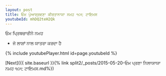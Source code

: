 ```yaml
---
layout: post
title: ਓਮ ਪੁੰਆਸ਼੍ਰਵਣਾ ਕੀਰਤਾਨਾਯਾ ਨਮਹ ੧੦੮ ਟਾਇਮਸ
youtubeId: mhDQ2teH2Qk
---
```

 
 
 ਓਮ ਪ੍ਰਿਥਚਾਰੀਨੇ ਨਮਹ  
 
 -  ਜੋ ਲਾਸ਼ਾਂ ਨਾਲ ਯਾਤਰਾ ਕਰਦਾ ਹੈ 
 
  
 
  
 
 
 
 
 
 


{% include youtubePlayer.html id=page.youtubeId %}
 
[Next]({{ site.baseurl }}{% link  split2/_posts/2015-05-20-ਓਮ ਪ੍ਰਣਾ ਨਿਲਾਯਾਯਾ ਨਮਹ ੧੦੮ ਟਾਇਮਸ.md%})
 
